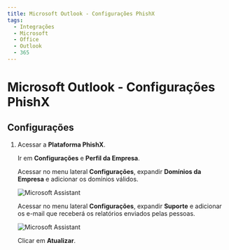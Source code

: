 ```yaml
---
title: Microsoft Outlook - Configurações PhishX
tags:
  - Integrações
  - Microsoft
  - Office
  - Outlook
  - 365
---
```


# Microsoft Outlook - Configurações PhishX

## Configurações

1. Acessar a **Plataforma PhishX**.

   Ir em **Configurações** e **Perfil da Empresa**.

   Acessar no menu lateral **Configurações**, expandir **Domínios da Empresa** e adicionar os domínios válidos.

   ![Microsoft Assistant](https://cdn.phishx.io/phishx-docs/images/microsoft_assistant_002.png)

   Acessar no menu lateral **Configurações**, expandir **Suporte** e adicionar os e-mail que receberá os relatórios enviados pelas pessoas.

   ![Microsoft Assistant](https://cdn.phishx.io/phishx-docs/images/microsoft_assistant_001.png)

   Clicar em **Atualizar**.
